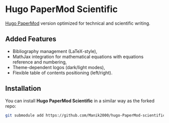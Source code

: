 # Hugo PaperMod Scientific

[Hugo PaperMod](https://github.com/adityatelange/hugo-PaperMod) version optimized for technical and scientific writing.

## Added Features
- Bibliography management (LaTeX-style),
- MathJax integration for mathematical equations with equations reference and numbering,
- Theme-dependent logos (dark/light modes),
- Flexible table of contents positioning (left/right).

## Installation
You can install **Hugo PaperMod Scientific** in a similar way as the forked repo:
```bash
git submodule add https://github.com/Manik2000/hugo-PaperMod-scientific.git themes/PaperMod
```

